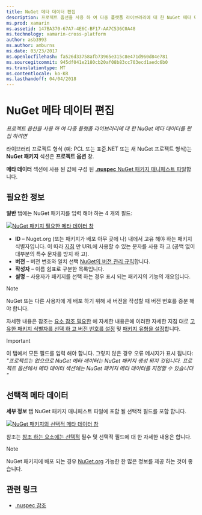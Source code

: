 ```yaml
---
title: NuGet 메타 데이터 편집
description: 프로젝트 옵션을 사용 하 여 다중 플랫폼 라이브러리에 대 한 NuGet 메타 데이터를 편집 하려면
ms.prod: xamarin
ms.assetid: 147BA370-67A7-4E6C-BF17-AA7C536C0A48
ms.technology: xamarin-cross-platform
author: asb3993
ms.author: amburns
ms.date: 03/23/2017
ms.openlocfilehash: fa526d33758afb73965e315c8e471d960d84e781
ms.sourcegitcommit: 945df041e2180cb20af08b83cc703ecd1aedc6b0
ms.translationtype: MT
ms.contentlocale: ko-KR
ms.lasthandoff: 04/04/2018
---
```

# <a name="editing-nuget-metadata"></a>NuGet 메타 데이터 편집

_프로젝트 옵션을 사용 하 여 다중 플랫폼 라이브러리에 대 한 NuGet 메타 데이터를 편집 하려면_

라이브러리 프로젝트 형식 (예: PCL 또는 표준.NET 또는 새 NuGet 프로젝트 형식)는 **NuGet 패키지** 섹션은 **프로젝트 옵션** 창.

**메타 데이터** 섹션에 사용 된 값에 구성 된 [ **.nuspec** NuGet 패키지 매니페스트 파일](https://docs.microsoft.com/en-us/nuget/create-packages/creating-a-package#the-role-and-structure-of-the-nuspec-file)합니다.

## <a name="required-information"></a>필요한 정보

**일반** 탭에는 NuGet 패키지를 입력 해야 하는 4 개의 필드:

[![](metadata-images/metadata-general-sml.png "NuGet 패키지 필요한 메타 데이터 창")](metadata-images/metadata-general.png#lightbox)

- **ID** – Nuget.org (또는 패키지가 배포 아무 곳에 나) 내에서 고유 해야 하는 패키지 식별자입니다. 이 따라 [지침](https://docs.microsoft.com/en-us/nuget/create-packages/creating-a-package#choosing-a-unique-package-identifier-and-setting-the-version-number) 만 URL에 사용할 수 있는 문자를 사용 하 고 (공백 없이 대부분의 특수 문자를 방지 하 고).
- **버전** – 버전 번호와 일치 선택 [NuGet의 버전 관리 규칙](https://docs.microsoft.com/en-us/nuget/create-packages/dependency-versions)합니다.
- **작성자** – 이름 쉼표로 구분한 목록입니다.
- **설명** – 사용자가 패키지를 선택 하는 경우 표시 되는 패키지의 기능의 개요입니다.

> [!NOTE]
> NuGet 또는 다른 사용자에 게 배포 하기 위해 새 버전을 작성할 때 버전 번호를 증분 해야 합니다.

자세한 내용은 참조는 [요소 참조 필요한](https://docs.microsoft.com/en-us/nuget/schema/nuspec#required-metadata-elements) 에 자세한 내용은에 이러한 자세한 지침 대로 [고유한 패키지 식별자를 선택 하 고 버전 번호를 설정](https://docs.microsoft.com/en-us/nuget/create-packages/creating-a-package#choosing-a-unique-package-identifier-and-setting-the-version-number) 및 [ 패키지 유형을 설정](https://docs.microsoft.com/en-us/nuget/create-packages/creating-a-package#setting-a-package-type)합니다.

> [!IMPORTANT]
> 이 탭에서 모든 필드를 입력 해야 합니다. 그렇지 않은 경우 오류 메시지가 표시 됩니다: _"프로젝트는 없으므로 NuGet 메타 데이터는 NuGet 패키지 생성 되지 것입니다. 프로젝트 옵션에서 메타 데이터 섹션에는 NuGet 패키지 메타 데이터를 지정할 수 있습니다 "_

## <a name="optional-metadata"></a>선택적 메타 데이터

**세부 정보** 탭 NuGet 패키지 매니페스트 파일에 포함 될 선택적 필드를 포함 합니다.

[![](metadata-images/metadata-detail-sml.png "NuGet 패키지의 선택적 메타 데이터 창")](metadata-images/metadata-detail.png#lightbox)

참조는 [참조 하는 요소에는 선택적](https://docs.microsoft.com/en-us/nuget/schema/nuspec#optional-metadata-elements) 필수 및 선택적 필드에 대 한 자세한 내용은 합니다.

> [!NOTE]
> NuGet 패키지에 배포 되는 경우 [NuGet.org](https://www.nuget.org) 가능한 한 많은 정보를 제공 하는 것이 좋습니다.


## <a name="related-links"></a>관련 링크

- [.nuspec 참조](https://docs.microsoft.com/en-us/nuget/schema/nuspec#general-form-and-schema)
